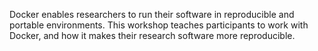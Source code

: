 Docker enables researchers to run their software in reproducible and portable environments.
This workshop teaches participants to work with Docker, and how it makes their research software more reproducible.
